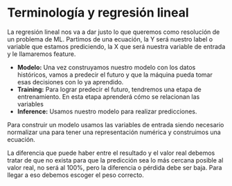 # Terminología y regresión lineal

La regresión lineal nos va a dar justo lo que queremos como resolución de un problema de ML. Partimos de una ecuación, la Y será nuestro label o variable que estamos prediciendo, la X que será nuestra variable de entrada y le llamaremos feature.

* **Modelo:** Una vez construyamos nuestro modelo con los datos históricos, vamos a predecir el futuro y que la máquina pueda tomar esas decisiones con lo ya aprendido.
* **Training:** Para lograr predecir el futuro, tendremos una etapa de entrenamiento. En esta etapa aprenderá cómo se relacionan las variables
* **Inference:** Usamos nuestro modelo para realizar predicciones.

Para construir un modelo usamos las variables de entrada siendo necesario normalizar una para tener una representación numérica y construimos una ecuación.

La diferencia que puede haber entre el resultado y el valor real debemos tratar de que no exista para que la predicción sea lo más cercana posible al valor real, no será al 100%, pero la diferencia o pérdida debe ser baja. Para llegar a eso debemos escoger el peso correcto.
